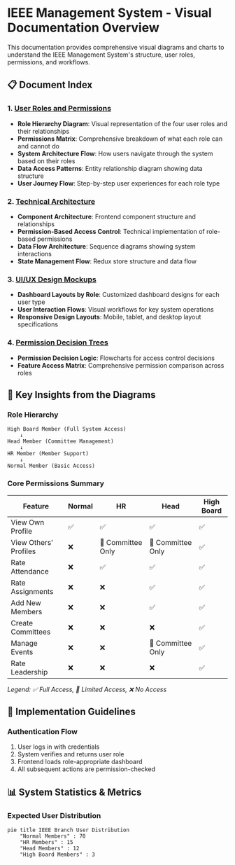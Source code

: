 # IEEE Management System - Visual Documentation Overview

This documentation provides comprehensive visual diagrams and charts to understand the IEEE Management System's structure, user roles, permissions, and workflows.

## 📋 Document Index

### 1. [User Roles and Permissions](./user-roles-diagram.md)

- **Role Hierarchy Diagram**: Visual representation of the four user roles and their relationships
- **Permissions Matrix**: Comprehensive breakdown of what each role can and cannot do
- **System Architecture Flow**: How users navigate through the system based on their roles
- **Data Access Patterns**: Entity relationship diagram showing data structure
- **User Journey Flow**: Step-by-step user experiences for each role type

### 2. [Technical Architecture](./technical-architecture.md)

- **Component Architecture**: Frontend component structure and relationships
- **Permission-Based Access Control**: Technical implementation of role-based permissions
- **Data Flow Architecture**: Sequence diagrams showing system interactions
- **State Management Flow**: Redux store structure and data flow

### 3. [UI/UX Design Mockups](./ui-ux-mockups.md)

- **Dashboard Layouts by Role**: Customized dashboard designs for each user type
- **User Interaction Flows**: Visual workflows for key system operations
- **Responsive Design Layouts**: Mobile, tablet, and desktop layout specifications

### 4. [Permission Decision Trees](./permission-decision-trees.md)

- **Permission Decision Logic**: Flowcharts for access control decisions
- **Feature Access Matrix**: Comprehensive permission comparison across roles

## 🎯 Key Insights from the Diagrams

### Role Hierarchy

```
High Board Member (Full System Access)
    ↓
Head Member (Committee Management)
    ↓
HR Member (Member Support)
    ↓
Normal Member (Basic Access)
```

### Core Permissions Summary

| Feature               | Normal | HR                | Head              | High Board |
| --------------------- | ------ | ----------------- | ----------------- | ---------- |
| View Own Profile      | ✅     | ✅                | ✅                | ✅         |
| View Others' Profiles | ❌     | 🔸 Committee Only | 🔸 Committee Only | ✅         |
| Rate Attendance       | ❌     | ✅                | ✅                | ✅         |
| Rate Assignments      | ❌     | ❌                | ✅                | ✅         |
| Add New Members       | ❌     | ❌                | ✅                | ✅         |
| Create Committees     | ❌     | ❌                | ❌                | ✅         |
| Manage Events         | ❌     | ❌                | 🔸 Committee Only | ✅         |
| Rate Leadership       | ❌     | ❌                | ❌                | ✅         |

_Legend: ✅ Full Access, 🔸 Limited Access, ❌ No Access_

## 🔧 Implementation Guidelines

### Authentication Flow

1. User logs in with credentials
2. System verifies and returns user role
3. Frontend loads role-appropriate dashboard
4. All subsequent actions are permission-checked

## 📊 System Statistics & Metrics

### Expected User Distribution

```mermaid
pie title IEEE Branch User Distribution
    "Normal Members" : 70
    "HR Members" : 15
    "Head Members" : 12
    "High Board Members" : 3
```
